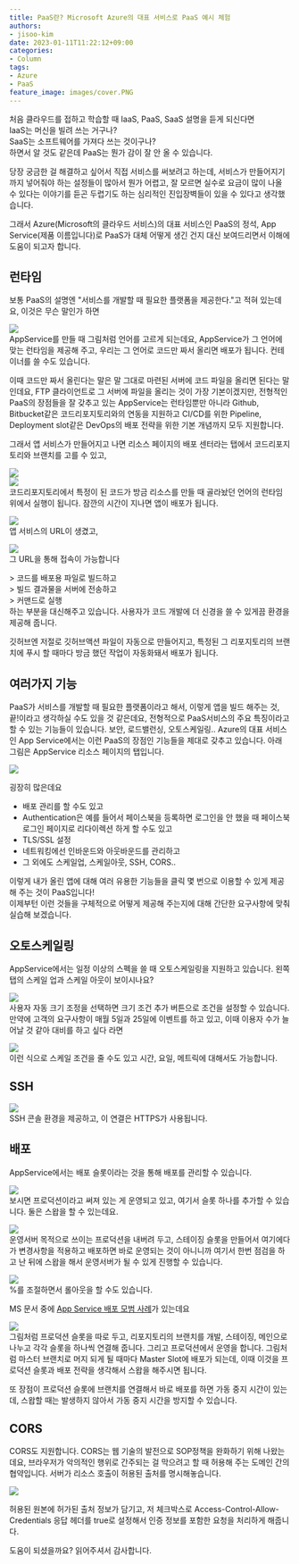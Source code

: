 ```yaml
---
title: PaaS란? Microsoft Azure의 대표 서비스로 PaaS 예시 체험
authors:
- jisoo-kim
date: 2023-01-11T11:22:12+09:00
categories:
- Column
tags:
- Azure
- PaaS
feature_image: images/cover.PNG
---
```

처음 클라우드를 접하고 학습할 때 IaaS, PaaS, SaaS 설명을 듣게 되신다면  
IaaS는 머신을 빌려 쓰는 거구나?  
SaaS는 소프트웨어를 가져다 쓰는 것이구나?  
하면서 알 것도 같은데
PaaS는 뭔가 감이 잘 안 올 수 있습니다.

당장 궁금한 걸 해결하고 싶어서 직접 서비스를 써보려고 하는데, 서비스가 만들어지기까지 넣어줘야 하는 설정들이 많아서 뭔가 어렵고, 잘 모르면 실수로 요금이 많이 나올 수 있다는 이야기를 듣곤 두렵기도 하는 심리적인 진입장벽들이 있을 수 있다고 생각했습니다.

그래서 Azure(Microsoft의 클라우드 서비스)의 대표 서비스인 PaaS의 정석, App Service(제품 이름입니다)로 PaaS가 대체 어떻게 생긴 건지 대신 보여드리면서 이해에 도움이 되고자 합니다.

## 런타임

보통 PaaS의 설명엔 "서비스를 개발할 때 필요한 플랫폼을 제공한다."고 적혀 있는데요, 이것은 무슨 말인가 하면

![](images/image2.PNG)  
AppService를 만들 때 그림처럼 언어를 고르게 되는데요, AppService가 그 언어에 맞는 런타임을 제공해 주고, 우리는 그 언어로 코드만 짜서 올리면 배포가 됩니다. 컨테이너를 쓸 수도 있습니다.

이때 코드만 짜서 올린다는 말은 말 그대로 마련된 서버에 코드 파일을 올리면 된다는 말인데요, FTP 클라이언트로 그 서버에 파일을 올리는 것이 가장 기본이겠지만, 전형적인 PaaS의 장점들을 잘 갖추고 있는 AppService는 런타임뿐만 아니라 Github, Bitbucket같은 코드리포지토리와의 연동을 지원하고 CI/CD를 위한 Pipeline, Deployment slot같은 DevOps의 배포 전략을 위한 기본 개념까지 모두 지원합니다.

그래서 앱 서비스가 만들어지고 나면 리소스 페이지의 배포 센터라는 탭에서 코드리포지토리와 브랜치를 고를 수 있고,

![](images/image3.PNG)  
![](images/image4.PNG)  
코드리포지토리에서 특정이 된 코드가 방금 리소스를 만들 때 골라놨던 언어의 런타임 위에서 실행이 됩니다. 잠깐의 시간이 지나면 앱이 배포가 됩니다.

![](images/image5.PNG)  
앱 서비스의 URL이 생겼고,

![](images/image6.PNG)  
그 URL을 통해 접속이 가능합니다

\> 코드를 배포용 파일로 빌드하고  
\> 빌드 결과물을 서버에 전송하고  
\> 커맨드로 실행  
하는 부분을 대신해주고 있습니다. 사용자가 코드 개발에 더 신경을 쓸 수 있게끔 환경을 제공해 줍니다.

깃허브엔 저절로 깃허브액션 파일이 자동으로 만들어지고, 특정된 그 리포지토리의 브랜치에 푸시 할 때마다 방금 했던 작업이 자동화돼서 배포가 됩니다.

## 여러가지 기능

PaaS가 서비스를 개발할 때 필요한 플랫폼이라고 해서, 이렇게 앱을 빌드 해주는 것, 끝!이라고 생각하실 수도 있을 것 같은데요, 전형적으로 PaaS서비스의 주요 특징이라고 할 수 있는 기능들이 있습니다. 보안, 로드밸런싱, 오토스케일링.. Azure의 대표 서비스인 App Service에서는 이런 PaaS의 장점인 기능들을 제대로 갖추고 있습니다. 아래 그림은 AppService 리소스 페이지의 탭입니다.

![](images/image1.PNG)  

굉장히 많은데요  
- 배포 관리를 할 수도 있고
- Authentication은 예를 들어서 페이스북을 등록하면 로그인을 안 했을 때 페이스북 로그인 페이지로 리다이렉션 하게 할 수도 있고
- TLS/SSL 설정
- 네트워킹에선 인바운드와 아웃바운드를 관리하고
- 그 외에도 스케일업, 스케일아웃, SSH, CORS..

이렇게 내가 올린 앱에 대해 여러 유용한 기능들을 클릭 몇 번으로 이용할 수 있게 제공해 주는 것이 PaaS입니다!  
이제부턴 이런 것들을 구체적으로 어떻게 제공해 주는지에 대해 간단한 요구사항에 맞춰 실습해 보겠습니다.

## 오토스케일링

AppService에서는 일정 이상의 스펙을 쓸 때 오토스케일링을 지원하고 있습니다. 왼쪽 탭의 스케일 업과 스케일 아웃이 보이시나요?

![](images/image25.PNG)  
사용자 자동 크기 조정을 선택하면 크기 조건 추가 버튼으로 조건을 설정할 수 있습니다.
만약에 고객의 요구사항이 매월 5일과 25일에 이벤트를 하고 있고, 이때 이용자 수가 늘어날 것 같아 대비를 하고 싶다 라면

![](images/image11.PNG)  
이런 식으로 스케일 조건을 줄 수도 있고 시간, 요일, 메트릭에 대해서도 가능합니다.

## SSH

![](images/image13.PNG)  
SSH 콘솔 환경을 제공하고, 이 연결은 HTTPS가 사용됩니다.

## 배포

AppService에서는 배포 슬롯이라는 것을 통해 배포를 관리할 수 있습니다.

![](images/image14.PNG)  
보시면 프로덕션이라고 써져 있는 게 운영되고 있고, 여기서 슬롯 하나를 추가할 수 있습니다. 둘은 스왑을 할 수 있는데요.  

![](images/image15.PNG)  
운영서버 목적으로 쓰이는 프로덕션을 내버려 두고, 스테이징 슬롯을 만들어서 여기에다가 변경사항을 적용하고 배포하면 바로 운영되는 것이 아니니까 여기서 한번 점검을 하고 난 뒤에 스왑을 해서 운영서버가 될 수 있게 진행할 수 있습니다.

![](images/image21.PNG)  
%를 조절하면서 롤아웃을 할 수도 있습니다.

MS 문서 중에 [App Service 배포 모범 사례](https://learn.microsoft.com/ko-kr/azure/app-service/deploy-best-practices)가 있는데요

![](images/image22.png)  
그림처럼 프로덕션 슬롯을 따로 두고, 
리포지토리의 브랜치를 개발, 스테이징, 메인으로 나누고 각각 슬롯을 하나씩 연결해 줍니다. 그리고 프로덕션에서 운영을 합니다. 그림처럼 마스터 브랜치로 머지 되게 될 때마다 Master Slot에 배포가 되는데, 이때 이것을 프로덕션 슬롯과 배포 전략을 생각해서 스왑을 해주시면 됩니다.

또 장점이 프로덕션 슬롯에 브랜치를 연결해서 바로 배포를 하면 가동 중지 시간이 있는데, 스왑할 때는 발생하지 않아서 가동 중지 시간을 방지할 수 있습니다.

## CORS

CORS도 지원합니다. CORS는 웹 기술의 발전으로 SOP정책을 완화하기 위해 나왔는데요, 브라우저가 악의적인 행위로 간주되는 걸 막으려고 할 때 허용해 주는 도메인 간의 협약입니다. 서버가 리소스 호출이 허용된 출처를 명시해놓습니다.

![](images/image24.PNG)  

허용된 원본에 허가된 출처 정보가 담기고, 저 체크박스로 Access-Control-Allow-Credentials 응답 헤더를 true로 설정해서 인증 정보를 포함한 요청을 처리하게 해줍니다.

도움이 되셨을까요? 읽어주셔서 감사합니다.